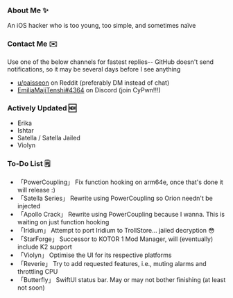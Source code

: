 ### About Me ✨
An iOS hacker who is too young, too simple, and sometimes naïve

### Contact Me ✉️
Use one of the below channels for fastest replies-- GitHub doesn't send notifications, so it may be several days before I see anything

- [u/paisseon](https://reddit.com/u/paisseon) on Reddit (preferably DM instead of chat)
- [EmiliaMajiTenshi#4364](https://discord.gg/VM2ZVWqxsj) on Discord (join CyPwn!!!)

### Actively Updated 🆕
- Erika
- Ishtar
- Satella / Satella Jailed
- Violyn

### To-Do List 🗒
- 「PowerCoupling」  Fix function hooking on arm64e, once that's done it will release :)
- 「Satella Series」 Rewrite using PowerCoupling so Orion needn't be injected
- 「Apollo Crack」   Rewrite using PowerCoupling because I wanna. This is waiting on just function hooking
- 「Iridium」        Attempt to port Iridium to TrollStore... jailed decryption 😳
- 「StarForge」      Successor to KOTOR 1 Mod Manager, will (eventually) include K2 support
- 「Violyn」         Optimise the UI for its respective platforms
- 「Reverie」        Try to add requested features, i.e., muting alarms and throttling CPU
- 「Butterfly」      SwiftUI status bar. May or may not bother finishing (at least not soon)
